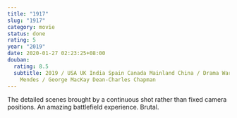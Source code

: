 ```yaml
---
title: "1917"
slug: "1917"
category: movie
status: done
rating: 5
year: "2019"
date: 2020-01-27 02:23:25+08:00
douban:
  rating: 8.5
  subtitle: 2019 / USA UK India Spain Canada Mainland China / Drama War / Sam
    Mendes / George MacKay Dean-Charles Chapman
---
```


The detailed scenes brought by a continuous shot rather than fixed camera positions. An amazing battlefield experience. Brutal.
